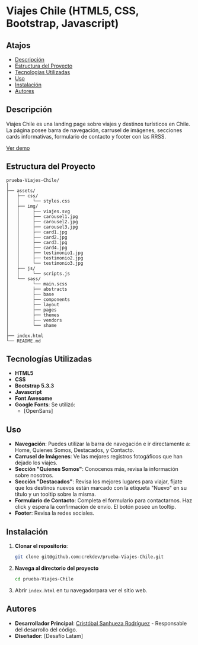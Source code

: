# Viajes Chile (HTML5, CSS, Bootstrap, Javascript)

## Atajos

- [Descripción](#descripción)
- [Estructura del Proyecto](#estructura-del-proyecto)
- [Tecnologías Utilizadas](#tecnologías-utilizadas)
- [Uso](#uso)
- [Instalación](#instalación)
- [Autores](#autores)

## Descripción

Viajes Chile es una landing page sobre viajes y destinos turísticos en Chile. La página posee barra de navegación, carrusel de imágenes, secciones cards informativas, formulario de contacto y footer con las RRSS.

[Ver demo](https://crekdev.github.io/prueba-Viajes-Chile/)

## Estructura del Proyecto

```plaintext
prueba-Viajes-Chile/
│
├── assets/
│   ├── css/
│   │     └── styles.css
│   ├── img/
│   │     ├── viajes.svg
│   │     ├── carousel1.jpg
│   │     ├── carousel2.jpg
│   │     ├── carousel3.jpg
│   │     ├── card1.jpg
│   │     ├── card2.jpg
│   │     ├── card3.jpg
│   │     ├── card4.jpg
│   │     ├── testimonio1.jpg
│   │     ├── testimonio2.jpg
│   │     └── testimonio3.jpg
│   ├── js/
│   │     └── scripts.js
│   └── sass/
│         └── main.scss
│         ├── abstracts
│         ├── base
│         ├── components
│         ├── layout
│         ├── pages
│         ├── themes
│         ├── vendors
│         └── shame
│      
├── index.html
└── README.md
```

## Tecnologías Utilizadas

- **HTML5**
- **CSS**
- **Bootstrap 5.3.3**
- **Javascript**
- **Font Awesome**
- **Google Fonts**: Se utilizó:
  - [OpenSans]

## Uso

- **Navegación**: Puedes utilizar la barra de navegación e ir directamente a: Home, Quienes Somos, Destacados, y Contacto.
- **Carrusel de Imágenes**: Ve las mejores registros fotogáficos que han dejado los viajes.
- **Sección "Quienes Somos"**: Conocenos más, revisa la información sobre nosotros.
- **Sección "Destacados"**: Revisa los mejores lugares para viajar, fijate que los destinos nuevos están marcado con la etiqueta "Nuevo" en su título y un tooltip sobre la misma.
- **Formulario de Contacto**: Completa el formulario para contactarnos. Haz click y espera la confirmación de envío. El botón posee un tooltip.
- **Footer**: Revisa la redes sociales.


## Instalación

1. **Clonar el repositorio**:
    ```bash
    git clone git@github.com:crekdev/prueba-Viajes-Chile.git
    ```
2. **Navega al directorio del proyecto**
    ```bash
    cd prueba-Viajes-Chile
    ```
3. Abrir `index.html` en tu navegadorpara ver el sitio web.


## Autores

- **Desarrollador Principal**: [Cristóbal Sanhueza Rodríguez](https://github.com/crekdev/) - Responsable del desarrollo del código.
- **Diseñador**: [Desafío Latam]